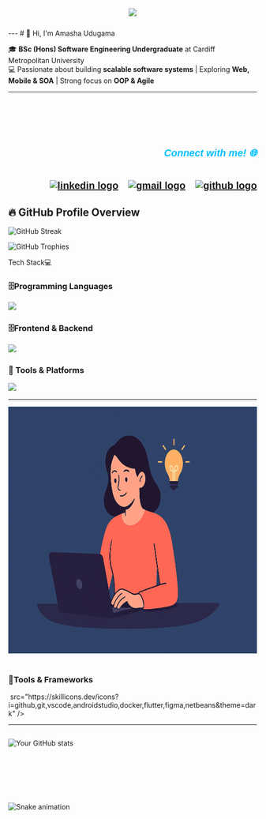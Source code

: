 <h1 align="center">
    <a href="#" target="_blank">
        <img src="https://readme-typing-svg.herokuapp.com/?font=Cookie&size=48&center=true&vCenter=true&width=700&height=70&duration=3000&pause=2000&color=8A2BE2&lines=Hey+it's+Amasha!;Software+Engineering+Undergraduate;Full-Stack+Developer;Tech+Enthusiast" />
    </a>
</h1>
---
# 👋 Hi, I'm Amasha Udugama  

🎓 **BSc (Hons) Software Engineering Undergraduate** at Cardiff Metropolitan University  
💻 Passionate about building **scalable software systems** | Exploring **Web, Mobile & SOA** | Strong focus on **OOP & Agile**  

---
<div style="text-align: right; padding-top: 70px; font-family: 'Ubuntu', sans-serif; font-size: 20px; font-weight: bold; color: #333; display: flex; flex-direction: column; align-items: flex-end; gap: 10px;">
<h5 style="color: #00BFFF;">Connect with me! 🌐</h5>
<div style="display: inline-flex; gap: 20px;">
<a href="https://www.linkedin.com/in/amasha-udugama" target="_blank" style="display: inline-block;">
<img src="https://img.icons8.com/?size=100&id=13930&format=png&color=000000" height="45" alt="linkedin logo" />
</a>
<a href="mailto:amasha.udugama@example.com" target="_blank" style="display: inline-block;">
<img src="https://img.icons8.com/?size=100&id=eFPBXQop6V2m&format=png&color=000000" height="45" alt="gmail logo" />
</a>
<a href="https://github.com/AmashaUdugama" target="_blank" style="display: inline-block;">
<img src="https://skillicons.dev/icons?i=github" height="45" alt="github logo" />
</a>
</div>
<link href="https://fonts.googleapis.com/css2?family=Ubuntu:wght@400;700&display=swap" rel="stylesheet">
</div>

## 🔥 GitHub Profile Overview  

<p align="left">
  <img src="https://github-readme-streak-stats.herokuapp.com/?user=AmashaUdugama&theme=tokyonight" alt="GitHub Streak" height="165"/>
</p>  
<p align="left">
  <img src="https://github-profile-trophy.vercel.app/?username=AmashaUdugama&theme=onedark&row=1&column=4" alt="GitHub Trophies" />
</p> 
<div align="left;font-family: 'Ubuntu', sans-serif; font-size: 20px; font-weight: bold; color: #333;"> Tech Stack💻 </div>

<div align="left">
  <h3>🗄️Programming Languages</h3>
  <img src="https://skillicons.dev/icons?i=java,dart,js,py,php,html,css&theme=dark" />
  
  <h3>🗄️Frontend & Backend </h3>
  <img src="https://skillicons.dev/icons?i=flutter,firebase,mysql,postman,mongodb,react&theme=dark" />
  
  <h3>🔧 Tools & Platforms</h3>
  <img src="https://skillicons.dev/icons?i=github,git,vscode,androidstudio,webstorm&theme=dark" />
</div>

--- 
<div align="right">
    <img src="https://github.com/AmashaUdugama/AmashaUdugama/blob/main/main/github1.png" height="500" />
  </a>

</div>
<br/>
  <h3>🔧Tools & Frameworks</h3>
  <img > src="https://skillicons.dev/icons?i=github,git,vscode,androidstudio,docker,flutter,figma,netbeans&theme=dark" />
</div>

---

<p align="left" style="display: inline-block;">
<img height="115em" src="https://github-profile-summary-cards.vercel.app/api/cards/profile-details?username=AmashaUdugama&theme=github_dark&timestamp=12345" alt="Your GitHub stats" style="display: inline-block;"/>
</p>

<br clear="both">
<img src="https://raw.githubusercontent.com/AmashaUdugama/AmashaUdugama/output/snake.svg" alt="Snake animation" />
